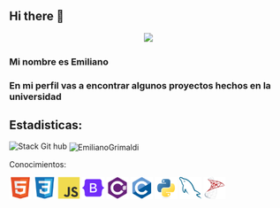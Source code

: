 ## Hi there 👋

<p align="center">
<img src="https://media.licdn.com/dms/image/v2/D5612AQGOmwfIE5mlWA/article-cover_image-shrink_720_1280/article-cover_image-shrink_720_1280/0/1674617947228?e=1731542400&v=beta&t=A3LvdlPArpoFaaecqhXM3HT3qRabIJWJSwNMEcv90jw" width="350px" />
</p>

### Mi nombre es Emiliano
### En mi perfil vas a encontrar algunos proyectos hechos en la universidad

## Estadisticas:
<img alt="Stack Git hub" src="https://github-readme-stats.vercel.app/api/top-langs/?username=EmilianoGrimaldi&theme=highcontrast&show_icons=true&hide_border=true&layout=compact"/> 
<img align="center" src="https://github-readme-stats.vercel.app/api?username=EmilianoGrimaldi&theme=highcontrast&show_icons=true&hide_border=true&count_private=true" alt="EmilianoGrimaldi" />

Conocimientos:
<p align="left">
  <img src="https://github.com/devicons/devicon/blob/master/icons/html5/html5-original.svg" width="40px" height="40px"/>
  <img src="https://github.com/devicons/devicon/blob/master/icons/css3/css3-original.svg" width="40px" height="40px"/>
  <img src="https://github.com/devicons/devicon/blob/master/icons/javascript/javascript-original.svg" width="40px" height="40px"/>
  <img src="https://raw.githubusercontent.com/devicons/devicon/7a4ca8aa871d6dca81691e018d31eed89cb70a76/icons/bootstrap/bootstrap-plain.svg" width="40px" height="40px"/> 
  <img src="https://github.com/devicons/devicon/blob/master/icons/csharp/csharp-plain.svg" width="40px" height="40px"/>
  <img src="https://raw.githubusercontent.com/devicons/devicon/ca28c779441053191ff11710fe24a9e6c23690d6/icons/c/c-original.svg" width="40px" height="40px"/>
  <img src="https://raw.githubusercontent.com/devicons/devicon/ca28c779441053191ff11710fe24a9e6c23690d6/icons/python/python-original.svg" width="40px" height="40px"/>
  <img src="https://raw.githubusercontent.com/devicons/devicon/ca28c779441053191ff11710fe24a9e6c23690d6/icons/mysql/mysql-original.svg" width="40px" height="40px"/> 
  <img src="https://raw.githubusercontent.com/devicons/devicon/ca28c779441053191ff11710fe24a9e6c23690d6/icons/microsoftsqlserver/microsoftsqlserver-original.svg" width="40px" height="40px"/> 
</p>
